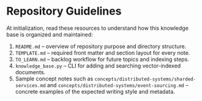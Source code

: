 # Repository Guidelines

At initialization, read these resources to understand how this knowledge base is organized and maintained:

1. `README.md` – overview of repository purpose and directory structure.
2. `TEMPLATE.md` – required front matter and section layout for every note.
3. `TO_LEARN.md` – backlog workflow for future topics and indexing steps.
4. `knowledge_base.py` – CLI for adding and searching vector-indexed documents.
5. Sample concept notes such as `concepts/distributed-systems/sharded-services.md` and `concepts/distributed-systems/event-sourcing.md` – concrete examples of the expected writing style and metadata.
